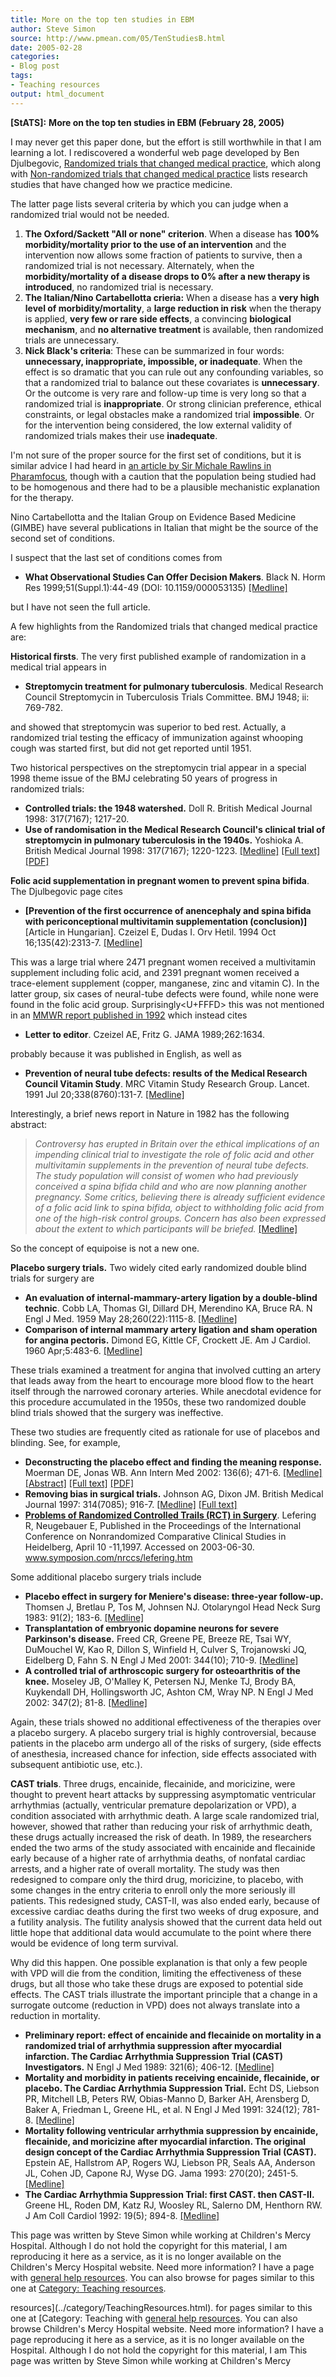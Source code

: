 ```yaml
---
title: More on the top ten studies in EBM
author: Steve Simon
source: http://www.pmean.com/05/TenStudiesB.html
date: 2005-02-28
categories:
- Blog post
tags:
- Teaching resources
output: html_document
---
```

**[StATS]:** **More on the top ten studies in EBM
(February 28, 2005)**

I may never get this paper done, but the effort is still worthwhile in
that I am learning a lot. I rediscovered a wonderful web page developed
by Ben Djulbegovic, [Randomized trials that changed medical
practice](http://www.hsc.usf.edu/~bdjulbeg/oncology/RCT-practice-change.htm),
which along with [Non-randomized trials that changed medical
practice](http://www.hsc.usf.edu/~bdjulbeg/oncology/NON-RCT-practice-change.htm)
lists research studies that have changed how we practice medicine.

The latter page lists several criteria by which you can judge when a
randomized trial would not be needed.

1.  **The Oxford/Sackett "All or none" criterion**. When a disease has
    **100% morbidity/mortality prior to the use of an intervention** and
    the intervention now allows some fraction of patients to survive,
    then a randomized trial is not necessary. Alternately, when the
    **morbidity/mortality of a disease drops to 0% after a new therapy
    is introduced**, no randomized trial is necessary.
2.  **The Italian/Nino Cartabellotta crieria:** When a disease has a
    **very high level of morbidity/mortality**, a **large reduction in
    risk** when the therapy is applied, **very few or rare side
    effects**, a convincing **biological mechanism**, and **no
    alternative treatment** is available, then randomized trials are
    unnecessary.
3.  **Nick Black's criteria**: These can be summarized in four words:
    **unnecessary, inappropriate, impossible, or inadequate**. When the
    effect is so dramatic that you can rule out any confounding
    variables, so that a randomized trial to balance out these
    covariates is **unnecessary**. Or the outcome is very rare and
    follow-up time is very long so that a randomized trial is
    **inappropriate**. Or strong clinician preference, ethical
    constraints, or legal obstacles make a randomized trial
    **impossible**. Or for the intervention being considered, the low
    external validity of randomized trials makes their use
    **inadequate**.

I'm not sure of the proper source for the first set of conditions, but
it is similar advice I had heard in [an article by Sir Michale Rawlins
in
Pharamfocus](http://www.pharmafocus.com/cda/focusH/1,2109,22-0-0-0-focus_feature_detail-0-75778,00.html),
though with a caution that the population being studied had to be
homogenous and there had to be a plausible mechanistic explanation for
the therapy.

Nino Cartabellotta and the Italian Group on Evidence Based Medicine
(GIMBE) have several publications in Italian that might be the source of
the second set of conditions.

I suspect that the last set of conditions comes from

-   **What Observational Studies Can Offer Decision Makers**. Black N.
    Horm Res 1999;51(Suppl.1):44-49 (DOI: 10.1159/000053135)
    [\[Medline\]](http://www.ncbi.nlm.nih.gov/entrez/query.fcgi?cmd=Retrieve&db=pubmed&dopt=Abstract&list_uids=10393491)

but I have not seen the full article.

A few highlights from the Randomized trials that changed medical
practice are:

**Historical firsts**. The very first published example of randomization
in a medical trial appears in

-   **Streptomycin treatment for pulmonary tuberculosis**. Medical
    Research Council Streptomycin in Tuberculosis Trials Committee. BMJ
    1948; ii: 769-782.

and showed that streptomycin was superior to bed rest. Actually, a
randomized trial testing the efficacy of immunization against whooping
cough was started first, but did not get reported until 1951.

Two historical perspectives on the streptomycin trial appear in a
special 1998 theme issue of the BMJ celebrating 50 years of progress in
randomized trials:

-   **Controlled trials: the 1948 watershed.** Doll R. British Medical
    Journal 1998: 317(7167); 1217-20.
-   **Use of randomisation in the Medical Research Council's clinical
    trial of streptomycin in pulmonary tuberculosis in the 1940s.**
    Yoshioka A. British Medical Journal 1998: 317(7167); 1220-1223.
    [\[Medline\]](http://www.ncbi.nlm.nih.gov/entrez/query.fcgi?cmd=Retrieve&db=PubMed&list_uids=9794865&dopt=Abstract)
    [\[Full
    text\]](http://bmj.bmjjournals.com/cgi/content/full/317/7167/1220)
    [\[PDF\]](http://bmj.bmjjournals.com/cgi/reprint/317/7167/1220.pdf)

**Folic acid supplementation in pregnant women to prevent spina
bifida**. The Djulbegovic page cites

-   **\[Prevention of the first occurrence of anencephaly and spina
    bifida with periconceptional multivitamin supplementation
    (conclusion)\]** \[Article in Hungarian\]. Czeizel E, Dudas I. Orv
    Hetil. 1994 Oct 16;135(42):2313-7.
    [\[Medline\]](http://www.ncbi.nlm.nih.gov/entrez/query.fcgi?cmd=Retrieve&db=pubmed&dopt=Abstract&list_uids=7970646)

This was a large trial where 2471 pregnant women received a multivitamin
supplement including folic acid, and 2391 pregnant women received a
trace-element supplement (copper, manganese, zinc and vitamin C). In the
latter group, six cases of neural-tube defects were found, while none
were found in the folic acid group. Surprisingly<U+FFFD> this was not mentioned
in an [MMWR report published in
1992](http://www.cdc.gov/mmwr/preview/mmwrhtml/00019479.htm) which
instead cites

-   **Letter to editor**. Czeizel AE, Fritz G. JAMA 1989;262:1634.

probably because it was published in English, as well as

-   **Prevention of neural tube defects: results of the Medical Research
    Council Vitamin Study**. MRC Vitamin Study Research Group. Lancet.
    1991 Jul 20;338(8760):131-7.
    [\[Medline\]](http://www.ncbi.nlm.nih.gov/entrez/query.fcgi?cmd=Retrieve&db=pubmed&dopt=Abstract&list_uids=1677062)

Interestingly, a brief news report in Nature in 1982 has the following
abstract:

> *Controversy has erupted in Britain over the ethical implications of
> an impending clinical trial to investigate the role of folic acid and
> other multivitamin supplements in the prevention of neural tube
> defects. The study population will consist of women who had previously
> conceived a spina bifida child and who are now planning another
> pregnancy. Some critics, believing there is already sufficient
> evidence of a folic acid link to spina bifida, object to withholding
> folic acid from one of the high-risk control groups. Concern has also
> been expressed about the extent to which participants will be
> briefed.*
> [\[Medline\]](http://www.ncbi.nlm.nih.gov/entrez/query.fcgi?cmd=Retrieve&db=pubmed&dopt=Abstract&list_uids=7110341)

So the concept of equipoise is not a new one.

**Placebo surgery trials.** Two widely cited early randomized double
blind trials for surgery are

-   **An evaluation of internal-mammary-artery ligation by a
    double-blind technic**. Cobb LA, Thomas GI, Dillard DH, Merendino
    KA, Bruce RA. N Engl J Med. 1959 May 28;260(22):1115-8.
    [\[Medline\]](http://www.ncbi.nlm.nih.gov/entrez/query.fcgi?cmd=Retrieve&db=PubMed&list_uids=13657350&dopt=Citation)
-   **Comparison of internal mammary artery ligation and sham operation
    for angina pectoris.** Dimond EG, Kittle CF, Crockett JE. Am J
    Cardiol. 1960 Apr;5:483-6.
    [\[Medline\]](http://www.ncbi.nlm.nih.gov/entrez/query.fcgi?cmd=Retrieve&db=PubMed&list_uids=13816818&dopt=Citation)

These trials examined a treatment for angina that involved cutting an
artery that leads away from the heart to encourage more blood flow to
the heart itself through the narrowed coronary arteries. While anecdotal
evidence for this procedure accumulated in the 1950s, these two
randomized double blind trials showed that the surgery was ineffective.

These two studies are frequently cited as rationale for use of placebos
and blinding. See, for example,

-   **Deconstructing the placebo effect and finding the meaning
    response.** Moerman DE, Jonas WB. Ann Intern Med 2002: 136(6);
    471-6.
    [\[Medline\]](http://www.ncbi.nlm.nih.gov/entrez/query.fcgi?cmd=Retrieve&db=PubMed&list_uids=11900500&dopt=Abstract)
    [\[Abstract\]](http://www.annals.org/cgi/content/abstract/136/6/471)
    [\[Full text\]](http://www.annals.org/cgi/content/full/136/6/471)
    [\[PDF\]](http://www.annals.org/cgi/reprint/136/6/471.pdf)
-   **Removing bias in surgical trials.** Johnson AG, Dixon JM. British
    Medical Journal 1997: 314(7085); 916-7.
    [\[Medline\]](http://www.ncbi.nlm.nih.gov/entrez/query.fcgi?cmd=Retrieve&db=PubMed&list_uids=9099111&dopt=Abstract)
    [\[Full text\]](http://bmj.com/cgi/content/full/314/7085/916)
-   **[Problems of Randomized Controlled Trails (RCT) in
    Surgery](http://www.symposion.com/nrccs/lefering.htm%20)**. Lefering
    R, Neugebauer E, Published in the Proceedings of the International
    Conference on Nonrandomized Comparative Clinical Studies in
    Heidelberg, April 10 -11,1997. Accessed on 2003-06-30.
    www.symposion.com/nrccs/lefering.htm

Some additional placebo surgery trials include

-   **Placebo effect in surgery for Meniere's disease: three-year
    follow-up.** Thomsen J, Bretlau P, Tos M, Johnsen NJ. Otolaryngol
    Head Neck Surg 1983: 91(2); 183-6.
    [\[Medline\]](http://www.ncbi.nlm.nih.gov/entrez/query.fcgi?cmd=Retrieve&db=PubMed&list_uids=6408576&dopt=Abstract)
-   **Transplantation of embryonic dopamine neurons for severe
    Parkinson's disease.** Freed CR, Greene PE, Breeze RE, Tsai WY,
    DuMouchel W, Kao R, Dillon S, Winfield H, Culver S, Trojanowski JQ,
    Eidelberg D, Fahn S. N Engl J Med 2001: 344(10); 710-9.
    [\[Medline\]](http://www.ncbi.nlm.nih.gov/entrez/query.fcgi?cmd=Retrieve&db=PubMed&list_uids=11236774&dopt=Abstract)
-   **A controlled trial of arthroscopic surgery for osteoarthritis of
    the knee.** Moseley JB, O'Malley K, Petersen NJ, Menke TJ, Brody
    BA, Kuykendall DH, Hollingsworth JC, Ashton CM, Wray NP. N Engl J
    Med 2002: 347(2); 81-8.
    [\[Medline\]](http://www.ncbi.nlm.nih.gov/entrez/query.fcgi?cmd=Retrieve&db=PubMed&list_uids=12110735&dopt=Abstract)

Again, these trials showed no additional effectiveness of the therapies
over a placebo surgery. A placebo surgery trial is highly controversial,
because patients in the placebo arm undergo all of the risks of surgery,
(side effects of anesthesia, increased chance for infection, side
effects associated with subsequent antibiotic use, etc.).

**CAST trials**. Three drugs, encainide, flecainide, and moricizine,
were thought to prevent heart attacks by suppressing asymptomatic
ventricular arrhythmias (actually, ventricular premature depolarization
or VPD), a condition associated with arrhythmic death. A large scale
randomized trial, however, showed that rather than reducing your risk of
arrhythmic death, these drugs actually increased the risk of death. In
1989, the researchers ended the two arms of the study associated with
encainide and flecainide early because of a higher rate of arrhythmia
deaths, of nonfatal cardiac arrests, and a higher rate of overall
mortality. The study was then redesigned to compare only the third drug,
moricizine, to placebo, with some changes in the entry criteria to
enroll only the more seriously ill patients. This redesigned study,
CAST-II, was also ended early, because of excessive cardiac deaths
during the first two weeks of drug exposure, and a futility analysis.
The futility analysis showed that the current data held out little hope
that additional data would accumulate to the point where there would be
evidence of long term survival.

Why did this happen. One possible explanation is that only a few people
with VPD will die from the condition, limiting the effectiveness of
these drugs, but all those who take these drugs are exposed to potential
side effects. The CAST trials illustrate the important principle that a
change in a surrogate outcome (reduction in VPD) does not always
translate into a reduction in mortality.

-   **Preliminary report: effect of encainide and flecainide on
    mortality in a randomized trial of arrhythmia suppression after
    myocardial infarction. The Cardiac Arrhythmia Suppression Trial
    (CAST) Investigators.** N Engl J Med 1989: 321(6); 406-12.
    [\[Medline\]](http://www.ncbi.nlm.nih.gov/entrez/query.fcgi?cmd=Retrieve&db=PubMed&list_uids=2473403&dopt=Abstract)
-   **Mortality and morbidity in patients receiving encainide,
    flecainide, or placebo. The Cardiac Arrhythmia Suppression Trial.**
    Echt DS, Liebson PR, Mitchell LB, Peters RW, Obias-Manno D, Barker
    AH, Arensberg D, Baker A, Friedman L, Greene HL, et al. N Engl J Med
    1991: 324(12); 781-8.
    [\[Medline\]](http://www.ncbi.nlm.nih.gov/entrez/query.fcgi?cmd=Retrieve&db=PubMed&list_uids=1900101&dopt=Abstract)
-   **Mortality following ventricular arrhythmia suppression by
    encainide, flecainide, and moricizine after myocardial infarction.
    The original design concept of the Cardiac Arrhythmia Suppression
    Trial (CAST).** Epstein AE, Hallstrom AP, Rogers WJ, Liebson PR,
    Seals AA, Anderson JL, Cohen JD, Capone RJ, Wyse DG. Jama 1993:
    270(20); 2451-5.
    [\[Medline\]](http://www.ncbi.nlm.nih.gov/entrez/query.fcgi?cmd=Retrieve&db=PubMed&list_uids=8230622&dopt=Abstract)
-   **The Cardiac Arrhythmia Suppression Trial: first CAST. then
    CAST-II.** Greene HL, Roden DM, Katz RJ, Woosley RL, Salerno DM,
    Henthorn RW. J Am Coll Cardiol 1992: 19(5); 894-8.
    [\[Medline\]](http://www.ncbi.nlm.nih.gov/entrez/query.fcgi?cmd=Retrieve&db=PubMed&list_uids=1552108&dopt=Abstract)

This page was written by Steve Simon while working at Children's Mercy
Hospital. Although I do not hold the copyright for this material, I am
reproducing it here as a service, as it is no longer available on the
Children's Mercy Hospital website. Need more information? I have a page
with [general help resources](../GeneralHelp.html). You can also browse
for pages similar to this one at [Category: Teaching
resources](../category/TeachingResources.html).
<!---More--->
resources](../category/TeachingResources.html).
for pages similar to this one at [Category: Teaching
with [general help resources](../GeneralHelp.html). You can also browse
Children's Mercy Hospital website. Need more information? I have a page
reproducing it here as a service, as it is no longer available on the
Hospital. Although I do not hold the copyright for this material, I am
This page was written by Steve Simon while working at Children's Mercy

<!---Do not use
**[StATS]:** **More on the top ten studies in EBM
This page was written by Steve Simon while working at Children's Mercy
Hospital. Although I do not hold the copyright for this material, I am
reproducing it here as a service, as it is no longer available on the
Children's Mercy Hospital website. Need more information? I have a page
with [general help resources](../GeneralHelp.html). You can also browse
for pages similar to this one at [Category: Teaching
resources](../category/TeachingResources.html).
--->

